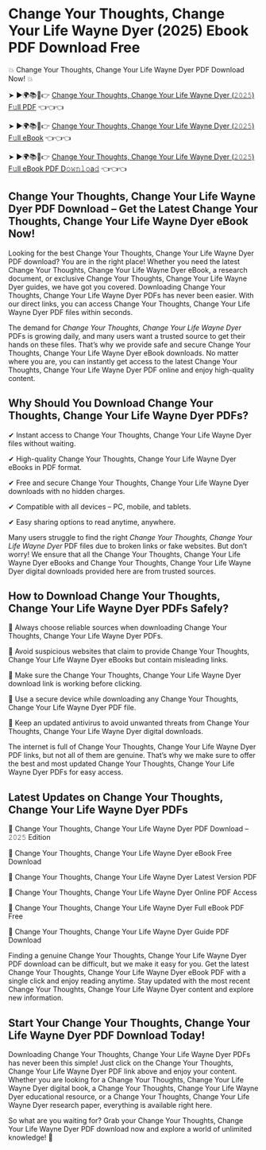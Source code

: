 # Change Your Thoughts, Change Your Life Wayne Dyer (2025) Ebook PDF Download Free

💥 Change Your Thoughts, Change Your Life Wayne Dyer PDF Download Now! 💥

➤ ►🌍📚📱👉 [Change Your Thoughts, Change Your Life Wayne Dyer (𝟸𝟶𝟸𝟻) F𝚞ll PDF](https://getpdf.xyz/change-your-thoughts-change-your-life-wayne-dyer) 👈👈👈


➤ ►🌍📚📱👉 [Change Your Thoughts, Change Your Life Wayne Dyer (𝟸𝟶𝟸𝟻) F𝚞ll eBook](https://getpdf.xyz/change-your-thoughts-change-your-life-wayne-dyer) 👈👈👈


➤ ►🌍📚📱👉 [Change Your Thoughts, Change Your Life Wayne Dyer (𝟸𝟶𝟸𝟻) F𝚞ll eBook PDF D𝚘𝚠𝚗𝚕𝚘a𝚍](https://getpdf.xyz/change-your-thoughts-change-your-life-wayne-dyer) 👈👈👈


## Change Your Thoughts, Change Your Life Wayne Dyer PDF Download – Get the Latest Change Your Thoughts, Change Your Life Wayne Dyer eBook Now!

Looking for the best Change Your Thoughts, Change Your Life Wayne Dyer PDF download? You are in the right place! Whether you need the latest Change Your Thoughts, Change Your Life Wayne Dyer eBook, a research document, or exclusive Change Your Thoughts, Change Your Life Wayne Dyer guides, we have got you covered. Downloading Change Your Thoughts, Change Your Life Wayne Dyer PDFs has never been easier. With our direct links, you can access Change Your Thoughts, Change Your Life Wayne Dyer PDF files within seconds.

The demand for *Change Your Thoughts, Change Your Life Wayne Dyer* PDFs is growing daily, and many users want a trusted source to get their hands on these files. That’s why we provide safe and secure Change Your Thoughts, Change Your Life Wayne Dyer eBook downloads. No matter where you are, you can instantly get access to the latest Change Your Thoughts, Change Your Life Wayne Dyer PDF online and enjoy high-quality content.

## Why Should You Download Change Your Thoughts, Change Your Life Wayne Dyer PDFs?

✔ Instant access to Change Your Thoughts, Change Your Life Wayne Dyer files without waiting.

✔ High-quality Change Your Thoughts, Change Your Life Wayne Dyer eBooks in PDF format.

✔ Free and secure Change Your Thoughts, Change Your Life Wayne Dyer downloads with no hidden charges.

✔ Compatible with all devices – PC, mobile, and tablets.

✔ Easy sharing options to read anytime, anywhere.

Many users struggle to find the right *Change Your Thoughts, Change Your Life Wayne Dyer* PDF files due to broken links or fake websites. But don’t worry! We ensure that all the Change Your Thoughts, Change Your Life Wayne Dyer eBooks and Change Your Thoughts, Change Your Life Wayne Dyer digital downloads provided here are from trusted sources.

## How to Download Change Your Thoughts, Change Your Life Wayne Dyer PDFs Safely?

📌 Always choose reliable sources when downloading Change Your Thoughts, Change Your Life Wayne Dyer PDFs.

📌 Avoid suspicious websites that claim to provide Change Your Thoughts, Change Your Life Wayne Dyer eBooks but contain misleading links.

📌 Make sure the Change Your Thoughts, Change Your Life Wayne Dyer download link is working before clicking.

📌 Use a secure device while downloading any Change Your Thoughts, Change Your Life Wayne Dyer PDF file.

📌 Keep an updated antivirus to avoid unwanted threats from Change Your Thoughts, Change Your Life Wayne Dyer digital downloads.

The internet is full of Change Your Thoughts, Change Your Life Wayne Dyer PDF links, but not all of them are genuine. That’s why we make sure to offer the best and most updated Change Your Thoughts, Change Your Life Wayne Dyer PDFs for easy access.

## Latest Updates on Change Your Thoughts, Change Your Life Wayne Dyer PDFs

🔹 Change Your Thoughts, Change Your Life Wayne Dyer PDF Download – 𝟸𝟶𝟸𝟻 Edition

🔹 Change Your Thoughts, Change Your Life Wayne Dyer eBook Free Download

🔹 Change Your Thoughts, Change Your Life Wayne Dyer Latest Version PDF

🔹 Change Your Thoughts, Change Your Life Wayne Dyer Online PDF Access

🔹 Change Your Thoughts, Change Your Life Wayne Dyer Full eBook PDF Free

🔹 Change Your Thoughts, Change Your Life Wayne Dyer Guide PDF Download

Finding a genuine Change Your Thoughts, Change Your Life Wayne Dyer PDF download can be difficult, but we make it easy for you. Get the latest Change Your Thoughts, Change Your Life Wayne Dyer eBook PDF with a single click and enjoy reading anytime. Stay updated with the most recent Change Your Thoughts, Change Your Life Wayne Dyer content and explore new information.

## Start Your Change Your Thoughts, Change Your Life Wayne Dyer PDF Download Today!

Downloading Change Your Thoughts, Change Your Life Wayne Dyer PDFs has never been this simple! Just click on the Change Your Thoughts, Change Your Life Wayne Dyer PDF link above and enjoy your content. Whether you are looking for a Change Your Thoughts, Change Your Life Wayne Dyer digital book, a Change Your Thoughts, Change Your Life Wayne Dyer educational resource, or a Change Your Thoughts, Change Your Life Wayne Dyer research paper, everything is available right here.

So what are you waiting for? Grab your Change Your Thoughts, Change Your Life Wayne Dyer PDF download now and explore a world of unlimited knowledge! 🚀